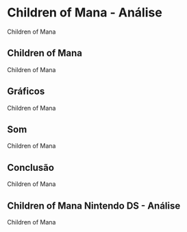 ---
---

# Children of Mana - Análise

Children of Mana

## Children of Mana

Children of Mana

## Gráficos

Children of Mana

## Som

Children of Mana

## Conclusão

Children of Mana

## Children of Mana Nintendo DS - Análise

Children of Mana
